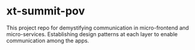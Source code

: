 # xt-summit-pov

This project repo for demystifying communication in micro-frontend and micro-services. Establishing design patterns at each layer to enable communication among the apps.
